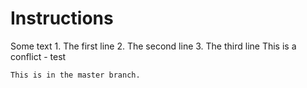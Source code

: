 # Instructions

Some text
    1. The first line
    2. The second line
    3. The third line
    This is a conflict  - test

    This is in the master branch.
